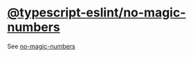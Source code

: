 [@typescript-eslint/no-magic-numbers](https://typescript-eslint.io/rules/no-magic-numbers)
==========================================================================================
See [no-magic-numbers](../eslint/no-magic-numbers.md)
